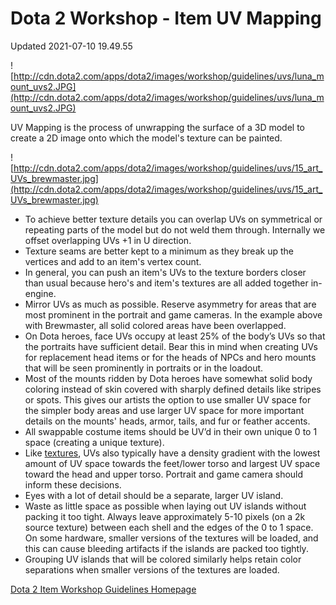 # Dota 2 Workshop - Item UV Mapping
Updated 2021-07-10 19.49.55

![http://cdn.dota2.com/apps/dota2/images/workshop/guidelines/uvs/luna_mount_uvs2.JPG](http://cdn.dota2.com/apps/dota2/images/workshop/guidelines/uvs/luna_mount_uvs2.JPG)  
  
 UV Mapping is the process of  unwrapping the surface of a 3D model to create a 2D image onto which the model's texture can be painted.   
  
![http://cdn.dota2.com/apps/dota2/images/workshop/guidelines/uvs/15_art_UVs_brewmaster.jpg](http://cdn.dota2.com/apps/dota2/images/workshop/guidelines/uvs/15_art_UVs_brewmaster.jpg)  
  

* To achieve better texture details you can overlap UVs on symmetrical or repeating parts of the model but do not weld them through. Internally we offset overlapping UVs +1 in U direction.
* Texture seams are better kept to a minimum as they break up the vertices and add to an item's vertex count.
* In general, you can push an item's UVs to the texture borders closer than usual because hero's and item's textures are all added together in-engine.
* Mirror UVs as much as possible. Reserve asymmetry for areas that are most prominent in the portrait and game cameras. In the example above with Brewmaster, all solid colored areas have been overlapped.
* On Dota heroes, face UVs occupy at least 25% of the body’s UVs so that the portraits have sufficient detail. Bear this in mind when creating UVs for replacement head items or for the heads of NPCs and hero mounts that will be seen prominently in portraits or in the loadout.
* Most of the mounts ridden by Dota heroes have somewhat solid body coloring instead of skin covered with sharply defined details like stripes or spots. This gives our artists the option to use smaller UV space for the simpler body areas and use larger UV space for more important details on the mounts' heads, armor, tails, and fur or feather accents.
* All swappable costume items should be UV’d in their own unique 0 to 1 space (creating a unique texture).
* Like [textures](https://help.steampowered.com/en/faqs/view/0688-7692-4D5A-1935#gradient), UVs also typically have a density gradient with the lowest amount of UV space towards the feet/lower torso and largest UV space toward the head and upper torso. Portrait and game camera should inform these decisions.
* Eyes with a lot of detail should be a separate, larger UV island.
* Waste as little space as possible when laying out UV islands without packing it too tight. Always leave approximately 5-10 pixels (on a 2k source texture) between each shell and the edges of the 0 to 1 space. On some hardware, smaller versions of the textures will be loaded, and this can cause bleeding artifacts if the islands are packed too tightly.
* Grouping UV islands that will be colored similarly helps retain color separations when smaller versions of the textures are loaded.

  
  
[Dota 2 Item Workshop Guidelines Homepage](http://www.dota2.com/workshop/)